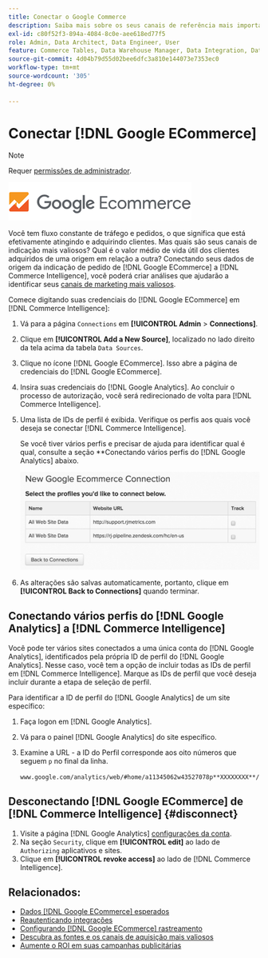 ```yaml
---
title: Conectar o Google Commerce
description: Saiba mais sobre os seus canais de referência mais importantes.
exl-id: c80f52f3-894a-4084-8c0e-aee618ed77f5
role: Admin, Data Architect, Data Engineer, User
feature: Commerce Tables, Data Warehouse Manager, Data Integration, Data Import/Export
source-git-commit: 4d04b79d55d02bee6dfc3a810e144073e7353ec0
workflow-type: tm+mt
source-wordcount: '305'
ht-degree: 0%

---
```


# Conectar [!DNL Google ECommerce]

>[!NOTE]
>
>Requer [permissões de administrador](../../../administrator/user-management/user-management.md).

![Logotipo do Google eCommerce](../../../assets/google-ecommerce-logo.png)

Você tem fluxo constante de tráfego e pedidos, o que significa que está efetivamente atingindo e adquirindo clientes. Mas quais são seus canais de indicação mais valiosos? Qual é o valor médio de vida útil dos clientes adquiridos de uma origem em relação a outra? Conectando seus dados de origem da indicação de pedido de [!DNL Google ECommerce] a [!DNL Commerce Intelligence], você poderá criar análises que ajudarão a identificar seus [canais de marketing mais valiosos](../../../data-analyst/analysis/most-value-source-channel.md).

Comece digitando suas credenciais do [!DNL Google ECommerce] em [!DNL Commerce Intelligence]:

1. Vá para a página `Connections` em **[!UICONTROL Admin** > **Connections]**.

1. Clique em **[!UICONTROL Add a New Source]**, localizado no lado direito da tela acima da tabela `Data Sources`.

1. Clique no ícone [!DNL Google ECommerce]. Isso abre a página de credenciais do [!DNL Google ECommerce].

1. Insira suas credenciais do [!DNL Google Analytics]. Ao concluir o processo de autorização, você será redirecionado de volta para [!DNL Commerce Intelligence].

1. Uma lista de IDs de perfil é exibida. Verifique os perfis aos quais você deseja se conectar [!DNL Commerce Intelligence].

   Se você tiver vários perfis e precisar de ajuda para identificar qual é qual, consulte a seção **Conectando vários perfis do [!DNL Google Analytics] abaixo.

   ![Formulário que mostra opções para conectar vários perfis do Google Analytics](../../../assets/conn-mult-ga-profiles.png)<!--{: width="500"}-->

1. As alterações são salvas automaticamente, portanto, clique em **[!UICONTROL Back to Connections]** quando terminar.

## Conectando vários perfis do [!DNL Google Analytics] a [!DNL Commerce Intelligence]

Você pode ter vários sites conectados a uma única conta do [!DNL Google Analytics], identificados pela própria ID de perfil do [!DNL Google Analytics]. Nesse caso, você tem a opção de incluir todas as IDs de perfil em [!DNL Commerce Intelligence]. Marque as IDs de perfil que você deseja incluir durante a etapa de seleção de perfil.

Para identificar a ID de perfil do [!DNL Google Analytics] de um site específico:

1. Faça logon em [!DNL Google Analytics].
1. Vá para o painel [!DNL Google Analytics] do site específico.
1. Examine a URL - a ID do Perfil corresponde aos oito números que seguem `p` no final da linha.

   `www.google.com/analytics/web/#home/a11345062w43527078p**XXXXXXXX**/`

## Desconectando [!DNL Google ECommerce] de [!DNL Commerce Intelligence] {#disconnect}

1. Visite a página [!DNL Google Analytics] [configurações da conta](https://www.google.com/account/about/?hl=en).
1. Na seção `Security`, clique em **[!UICONTROL edit]** ao lado de `Authorizing` aplicativos e sites.
1. Clique em **[!UICONTROL revoke access]** ao lado de [!DNL Commerce Intelligence].

## Relacionados:

* [Dados  [!DNL Google ECommerce]  esperados](../integrations/google-ecommerce-data.md)
* [Reautenticando integrações](https://experienceleague.adobe.com/docs/commerce-knowledge-base/kb/how-to/mbi-reauthenticating-integrations.html)
* [Configurando [!DNL Google ECommerce] rastreamento](https://support.google.com/analytics/answer/1009612?hl=en)
* [Descubra as fontes e os canais de aquisição mais valiosos](../../analysis/most-value-source-channel.md)
* [Aumente o ROI em suas campanhas publicitárias](../../analysis/roi-ad-camp.md)
